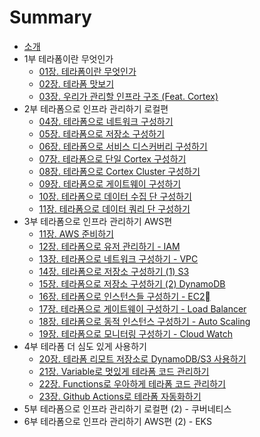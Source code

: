 # Summary

* [소개](README.md)
* 1부 테라폼이란 무엇인가
  * [01장. 테라폼이란 무엇인가](./part1/01_what_is_terraform/01_what_is_terraform.md)
  * [02장. 테라폼 맛보기](./part1/02_terraform_tutorial/02_terraform_tutorial.md)
  * [03장. 우리가 관리할 인프라 구조 (Feat. Cortex)](./part1/03_what_we_managed_infrastructure/03_what_we_managed_infrastructure.md)
* 2부 테라폼으로 인프라 관리하기 로컬편
  * [04장. 테라폼으로 네트워크 구성하기](./part2/04-build-network/04-build-network.md)
  * [05장. 테라폼으로 저장소 구성하기](./part2/05-build-storage/05-build-storage.md)
  * [06장. 테라폼으로 서비스 디스커버리 구성하기](./part2/06-build-hash-ring/06-build-hash-ring.md)
  * [07장. 테라폼으로 단일 Cortex 구성하기]()
  * [08장. 테라폼으로 Cortex Cluster 구성하기]()
  * [09장. 테라폼으로 게이트웨이 구성하기]()
  * [10장. 테라폼으로 데이터 수집 단 구성하기]()
  * [11장. 테라폼으로 데이터 쿼리 단 구성하기]()
* 3부 테라폼으로 인프라 관리하기 AWS편
  * [11장. AWS 준비하기](./part3/11_ready_to_aws/11_ready_to_aws.md)
  * [12장. 테라폼으로 유저 관리하기 - IAM](./part3/12_manage_aws_iam/12_manage_aws_iam.md)
  * [13장. 테라폼으로 네트워크 구성하기 - VPC]() 
  * [14장. 테라폼으로 저장소 구성하기 (1) S3]()
  * [15장. 테라폼으로 저장소 구성하기 (2) DynamoDB]()
  * [16장. 테라폼으로 인스턴스들 구성하기 - EC2]()
  * [17장. 테라폼으로 게이트웨이 구성하기 - Load Balancer]()
  * [18장. 테라폼으로 동적 인스턴스 구성하기 - Auto Scaling]() 
  * [19장. 테라폼으로 모니터링 구성하기 - Cloud Watch]()
* 4부 테라폼 더 심도 있게 사용하기
  * [20장. 테라폼 리모트 저장소로 DynamoDB/S3 사용하기]()
  * [21장. Variable로 멋있게 테라폼 코드 관리하기]()
  * [22장. Functions로 우아하게 테라폼 코드 관리하기]()
  * [23장. Github Actions로 테라폼 자동화하기]()
* 5부 테라폼으로 인프라 관리하기 로컬편 (2) - 쿠버네티스
* 6부 테라폼으로 인프라 관리하기 AWS편 (2) - EKS